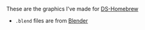 These are the graphics I've made for [DS-Homebrew](https://github.com/DS-Homebrew)

- `.blend` files are from [Blender](https://www.blender.org)